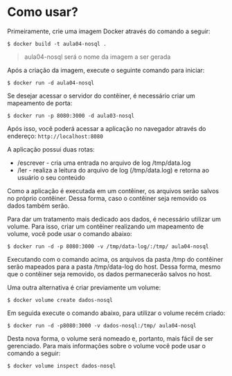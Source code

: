 # Como usar?

Primeiramente, crie uma imagem Docker através do comando a seguir:

```shell
$ docker build -t aula04-nosql .
```
> aula04-nosql será o nome da imagem a ser gerada

Após a criação da imagem, execute o seguinte comando para iniciar:

```shell
$ docker run -d aula04-nosql
```

Se desejar acessar o servidor do contêiner, é necessário criar um mapeamento de porta:

```shell
$ docker run -p 8080:3000 -d aula03-nosql
```

Após isso, você poderá acessar a aplicação no navegador através do endereço: ```http://localhost:8080```

A aplicação possui duas rotas:

- /escrever - cria uma entrada no arquivo de log /tmp/data.log
- /ler - realiza a leitura do arquivo de log (/tmp/data.log) e retorna ao usuário o seu conteúdo

Como a aplicação é executada em um contêiner, os arquivos serão salvos no próprio contêiner. Dessa forma, caso o contêiner seja removido os dados também serão.

Para dar um tratamento mais dedicado aos dados, é necessário utilizar um volume. Para isso, criar um contêiner realizando um mapeamento de volume, você pode usar o comando abaixo:

```shell
$ docker run -d -p 8080:3000 -v /tmp/data-log/:/tmp/ aula04-nosql
```

Executando com o comando acima, os arquivos da pasta /tmp do contêiner serão mapeados para a pasta /tmp/data-log do host. Dessa forma, mesmo que o contêiner seja removido, os dados permanecerão salvos no host.

Uma outra alternativa é criar previamente um volume:

```shell
$ docker volume create dados-nosql
```

Em seguida execute o comando abaixo, para utilizar o volume recém criado:

```shell
$ docker run -d -p8080:3000 -v dados-nosql:/tmp/ aula04-nosql
```
Desta nova forma, o volume será nomeado e, portanto, mais fácil de ser gerenciado. Para mais informações sobre o volume você pode usar o comando a seguir:

```shell
$ docker volume inspect dados-nosql
```
